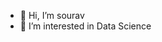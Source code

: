 - 👋 Hi, I’m sourav
- 👀 I’m interested in Data Science

<!---
souravKT/souravKT is a ✨ special ✨ repository because its `README.md` (this file) appears on your GitHub profile.
You can click the Preview link to take a look at your changes.
--->
